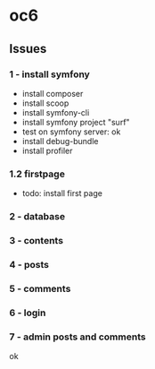 # oc6

## Issues

### 1 - install symfony

- install composer
- install scoop
- install symfony-cli
- install symfony project "surf"
- test on symfony server: ok
- install debug-bundle
- install profiler

### 1.2 firstpage

- todo: install first page

### 2 - database

### 3 - contents

### 4 - posts

### 5 - comments

### 6 - login

### 7 - admin posts and comments

ok
